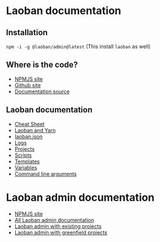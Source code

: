 # Laoban documentation

## Installation

`npm -i -g @laoban/admin@latest`
(This install `laoban` as well)

## Where is the code?

* [NPMJS site](https://www.npmjs.com/package/laoban)
* [Github site](https://github.com/laoban-github/laoban)
* [Documentation source](https://github.com/laoban-github/laoban-github.github.io)

## Laoban documentation

* [Cheat Sheet](laoban/CHEATSHEET.md)
* [Laoban and Yarn](laoban/YARN.md)
* [laoban.json](laoban/LAOBAN.JSON.md)
* [Logs](laoban/LOGS.md)
* [Projects](laoban/PROJECTS.md)
* [Scripts](laoban/SCRIPTS.md)
* [Templates](laoban/TEMPLATES.md)
* [Variables](laoban/VARIABLES.md)
* [Command line arguments](laoban/COMMAND.LINE.ARGUMENTS.md)

# Laoban admin documentation
* [NPMJS site](https://www.npmjs.com/package/@laoban/admin)
* [All Laoban admin documentation](laoban-admin/DOCUMENTATION.md)
* [Laoban admin with existing projects](laoban-admin/Existing.md)
* [Laoban admin with greenfield projects](laoban-admin/Greenfield.md)
